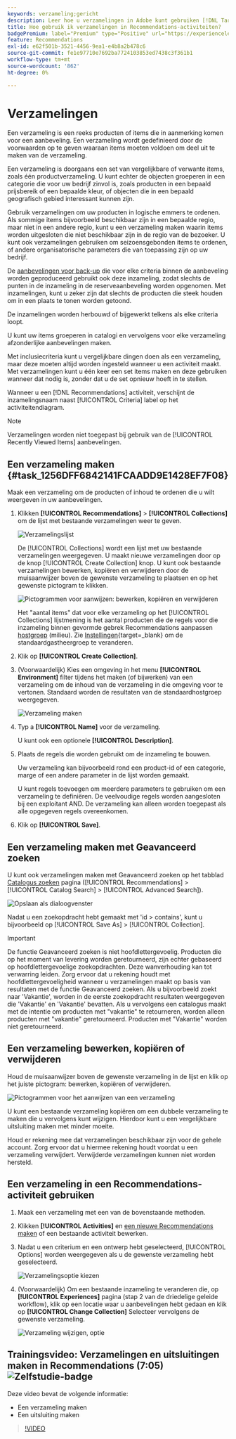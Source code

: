 ```yaml
---
keywords: verzameling;gericht
description: Leer hoe u verzamelingen in Adobe kunt gebruiken [!DNL Target] Recommendations. Een verzameling is een reeks producten of items die in aanmerking komen voor een aanbeveling.
title: Hoe gebruik ik verzamelingen in Recommendations-activiteiten?
badgePremium: label="Premium" type="Positive" url="https://experienceleague.adobe.com/docs/target/using/introduction/intro.html?lang=en#premium newtab=true" tooltip="Zie wat er in Target Premium is opgenomen."
feature: Recommendations
exl-id: e62f501b-3521-4456-9ea1-e4b8a2b478c6
source-git-commit: fe1e97710e7692ba7724103853ed7438c3f361b1
workflow-type: tm+mt
source-wordcount: '862'
ht-degree: 0%

---
```


# Verzamelingen

Een verzameling is een reeks producten of items die in aanmerking komen voor een aanbeveling. Een verzameling wordt gedefinieerd door de voorwaarden op te geven waaraan items moeten voldoen om deel uit te maken van de verzameling.

Een verzameling is doorgaans een set van vergelijkbare of verwante items, zoals één productverzameling. U kunt echter de objecten groeperen in een categorie die voor uw bedrijf zinvol is, zoals producten in een bepaald prijsbereik of een bepaalde kleur, of objecten die in een bepaald geografisch gebied interessant kunnen zijn.

Gebruik verzamelingen om uw producten in logische emmers te ordenen. Als sommige items bijvoorbeeld beschikbaar zijn in een bepaalde regio, maar niet in een andere regio, kunt u een verzameling maken waarin items worden uitgesloten die niet beschikbaar zijn in de regio van de bezoeker. U kunt ook verzamelingen gebruiken om seizoensgebonden items te ordenen, of andere organisatorische parameters die van toepassing zijn op uw bedrijf.

De [aanbevelingen voor back-up](/help/main/c-recommendations/c-algorithms/backup-recs.md) die voor elke criteria binnen de aanbeveling worden geproduceerd gebruikt ook deze inzameling, zodat slechts de punten in de inzameling in de reserveaanbeveling worden opgenomen. Met inzamelingen, kunt u zeker zijn dat slechts de producten die steek houden om in een plaats te tonen worden getoond.

De inzamelingen worden herbouwd of bijgewerkt telkens als elke criteria loopt.

U kunt uw items groeperen in catalogi en vervolgens voor elke verzameling afzonderlijke aanbevelingen maken.

Met inclusiecriteria kunt u vergelijkbare dingen doen als een verzameling, maar deze moeten altijd worden ingesteld wanneer u een activiteit maakt. Met verzamelingen kunt u één keer een set items maken en deze gebruiken wanneer dat nodig is, zonder dat u de set opnieuw hoeft in te stellen.

Wanneer u een [!DNL Recommendations] activiteit, verschijnt de inzamelingsnaam naast [!UICONTROL Criteria] label op het activiteitendiagram.

>[!NOTE]
>
>Verzamelingen worden niet toegepast bij gebruik van de [!UICONTROL Recently Viewed Items] aanbevelingen.

## Een verzameling maken {#task_1256DFF6842141FCAADD9E1428EF7F08}

Maak een verzameling om de producten of inhoud te ordenen die u wilt weergeven in uw aanbevelingen.

1. Klikken **[!UICONTROL Recommendations]** > **[!UICONTROL Collections]** om de lijst met bestaande verzamelingen weer te geven.

   ![Verzamelingslijst](assets/collections_list.png)

   De [!UICONTROL Collections] wordt een lijst met uw bestaande verzamelingen weergegeven. U maakt nieuwe verzamelingen door op de knop [!UICONTROL Create Collection] knop. U kunt ook bestaande verzamelingen bewerken, kopiëren en verwijderen door de muisaanwijzer boven de gewenste verzameling te plaatsen en op het gewenste pictogram te klikken.

   ![Pictogrammen voor aanwijzen: bewerken, kopiëren en verwijderen](/help/main/c-recommendations/c-products/assets/hover-icons.png)

   Het &quot;aantal items&quot; dat voor elke verzameling op het [!UICONTROL Collections] lijstmening is het aantal producten die de regels voor die inzameling binnen gevormde gebrek Recommendations aanpassen [hostgroep](/help/main/administrating-target/hosts.md) (milieu). Zie [Instellingen](https://experienceleague.adobe.com/docs/target-dev/developer/recommendations.html){target=_blank} om de standaardgastheergroep te veranderen.

1. Klik op **[!UICONTROL Create Collection]**.

1. (Voorwaardelijk) Kies een omgeving in het menu **[!UICONTROL Environment]** filter tijdens het maken (of bijwerken) van een verzameling om de inhoud van de verzameling in die omgeving voor te vertonen. Standaard worden de resultaten van de standaardhostgroep weergegeven.

   ![Verzameling maken](/help/main/c-recommendations/c-products/assets/CreateCollection.png)

1. Typ a **[!UICONTROL Name]** voor de verzameling.

   U kunt ook een optionele **[!UICONTROL Description]**.

1. Plaats de regels die worden gebruikt om de inzameling te bouwen.

   Uw verzameling kan bijvoorbeeld rond een product-id of een categorie, marge of een andere parameter in de lijst worden gemaakt.

   U kunt regels toevoegen om meerdere parameters te gebruiken om een verzameling te definiëren. De veelvoudige regels worden aangesloten bij een exploitant AND. De verzameling kan alleen worden toegepast als alle opgegeven regels overeenkomen.

1. Klik op **[!UICONTROL Save]**.

## Een verzameling maken met Geavanceerd zoeken

U kunt ook verzamelingen maken met Geavanceerd zoeken op het tabblad [Catalogus zoeken](/help/main/c-recommendations/c-products/catalog-search.md#save-as) pagina ([!UICONTROL Recommendations] > [!UICONTROL Catalog Search] > [!UICONTROL Advanced Search]).

![Opslaan als dialoogvenster](/help/main/c-recommendations/c-products/assets/save-as.png)

Nadat u een zoekopdracht hebt gemaakt met &#39;id > contains&#39;, kunt u bijvoorbeeld op [!UICONTROL Save As] > [!UICONTROL Collection].

>[!IMPORTANT]
>
>De functie Geavanceerd zoeken is niet hoofdlettergevoelig. Producten die op het moment van levering worden geretourneerd, zijn echter gebaseerd op hoofdlettergevoelige zoekopdrachten. Deze wanverhouding kan tot verwarring leiden. Zorg ervoor dat u rekening houdt met hoofdlettergevoeligheid wanneer u verzamelingen maakt op basis van resultaten met de functie Geavanceerd zoeken. Als u bijvoorbeeld zoekt naar &#39;Vakantie&#39;, worden in de eerste zoekopdracht resultaten weergegeven die &#39;Vakantie&#39; en &#39;Vakantie&#39; bevatten. Als u vervolgens een catalogus maakt met de intentie om producten met &quot;vakantie&quot; te retourneren, worden alleen producten met &quot;vakantie&quot; geretourneerd. Producten met &quot;Vakantie&quot; worden niet geretourneerd.

## Een verzameling bewerken, kopiëren of verwijderen

Houd de muisaanwijzer boven de gewenste verzameling in de lijst en klik op het juiste pictogram: bewerken, kopiëren of verwijderen.

![Pictogrammen voor het aanwijzen van een verzameling](/help/main/c-recommendations/c-products/assets/hover-collections.png)

U kunt een bestaande verzameling kopiëren om een dubbele verzameling te maken die u vervolgens kunt wijzigen. Hierdoor kunt u een vergelijkbare uitsluiting maken met minder moeite.

Houd er rekening mee dat verzamelingen beschikbaar zijn voor de gehele account. Zorg ervoor dat u hiermee rekening houdt voordat u een verzameling verwijdert. Verwijderde verzamelingen kunnen niet worden hersteld.

## Een verzameling in een Recommendations-activiteit gebruiken

1. Maak een verzameling met een van de bovenstaande methoden.

1. Klikken **[!UICONTROL Activities]** en [een nieuwe Recommendations maken](/help/main/c-recommendations/t-create-recs-activity/create-recs-activity.md) of een bestaande activiteit bewerken.

1. Nadat u een criterium en een ontwerp hebt geselecteerd, [!UICONTROL Options] worden weergegeven als u de gewenste verzameling hebt geselecteerd.

   ![Verzamelingsoptie kiezen](/help/main/c-recommendations/c-products/assets/choose-collection.png)

1. (Voorwaardelijk) Om een bestaande inzameling te veranderen die, op **[!UICONTROL Experiences]** pagina (stap 2 van de driedelige geleide workflow), klik op een locatie waar u aanbevelingen hebt gedaan en klik op **[!UICONTROL Change Collection]** Selecteer vervolgens de gewenste verzameling.

   ![Verzameling wijzigen, optie](/help/main/c-recommendations/c-products/assets/change-collection.png)

## Trainingsvideo: Verzamelingen en uitsluitingen maken in Recommendations (7:05) ![Zelfstudie-badge](/help/main/assets/tutorial.png)

Deze video bevat de volgende informatie:

* Een verzameling maken
* Een uitsluiting maken

>[!VIDEO](https://video.tv.adobe.com/v/27689)
